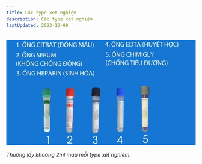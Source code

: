 ```yaml
---
title: Các type xét nghiệm
description: Các type xét nghiệm
lastUpdated: 2023-10-09
---
```


![Type xét nghiệm](../../../assets/lien-quan/type-xet-nghiem/type-xet-nghiem.jpg)

_Thường lấy khoảng 2ml máu mỗi type xét nghiệm._
